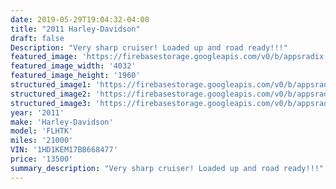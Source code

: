 ```yaml
---
date: 2019-05-29T19:04:32-04:00
title: "2011 Harley-Davidson"
draft: false
Description: "Very sharp cruiser! Loaded up and road ready!!!"
featured_image: 'https://firebasestorage.googleapis.com/v0/b/appsradix.appspot.com/o/images%2F20190529_101526.jpg?alt=media&token=472aed06-475e-482a-b96a-fc1b3963358f'
featured_image_width: '4032'
featured_image_height: '1960'
structured_image1: 'https://firebasestorage.googleapis.com/v0/b/appsradix.appspot.com/o/images%2F20190529_101530.jpg?alt=media&token=354f19b5-6c9c-489b-af9b-90566c77b62e'
structured_image2: 'https://firebasestorage.googleapis.com/v0/b/appsradix.appspot.com/o/images%2F20190529_101538.jpg?alt=media&token=a88c7978-691f-47f8-9224-6e5f2c5a49e1'
structured_image3: 'https://firebasestorage.googleapis.com/v0/b/appsradix.appspot.com/o/images%2F20190529_101544.jpg?alt=media&token=8662f187-df64-49a0-a519-10387a00ef32'
year: '2011'
make: 'Harley-Davidson'
model: 'FLHTK'
miles: '21000'
VIN: '1HD1KEM17BB668477'
price: '13500'
summary_description: "Very sharp cruiser! Loaded up and road ready!!!"
---
```


